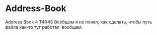 # Address-Book
Address Book 4 T4R4S
Вообщем я не понял, как сделать, чтобы путь файла как-то тут работал, вообщем.
